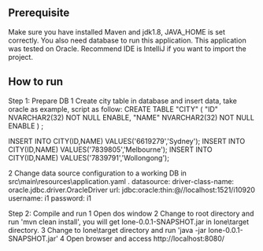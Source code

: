 Prerequisite
---------------
Make sure you have installed Maven and jdk1.8,  JAVA_HOME is set correctly.
You also need database to run this application. This application was tested on Oracle.
Recommend IDE is IntelliJ if you want to import the project.

How to run
---------------
Step 1: Prepare DB
1 Create city table in database and insert data, take oracle as example, script as follow:
   CREATE TABLE  "CITY"
   (	"ID" NVARCHAR2(32) NOT NULL ENABLE,
	"NAME" NVARCHAR2(32) NOT NULL ENABLE
   ) ;

   INSERT INTO  CITY(ID,NAME) VALUES('6619279','Sydney');
   INSERT INTO  CITY(ID,NAME) VALUES('7839805','Melbourne');
   INSERT INTO  CITY(ID,NAME) VALUES('7839791','Wollongong');

2 Change data source configuration to a working DB in src\main\resources\application.yaml .
 datasource:
    driver-class-name: oracle.jdbc.driver.OracleDriver
    url: jdbc:oracle:thin:@//localhost:1521/i10920
    username: i1
    password: i1

 Step 2: Compile and run
  1 Open dos window
  2 Change to root directory and run 'mvn clean install', you will get Ione-0.0.1-SNAPSHOT.jar in Ione\target directory.
  3 Change to Ione\target directory and run 'java -jar  Ione-0.0.1-SNAPSHOT.jar'
  4 Open browser and access http://localhost:8080/
